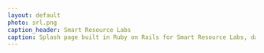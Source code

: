 ```yaml
---
layout: default
photo: srl.png
caption_header: Smart Resource Labs
caption: Splash page built in Ruby on Rails for Smart Resource Labs, data company based in Burlington, Vermont.
---
```

